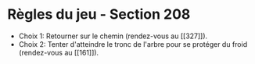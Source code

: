 # Règles du jeu - Section 208

- Choix 1: Retourner sur le chemin (rendez-vous au [[327]]).
- Choix 2: Tenter d'atteindre le tronc de l'arbre pour se protéger du froid (rendez-vous au [[161]]).